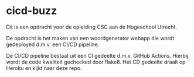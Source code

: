 # cicd-buzz

Dit is een opdracht voor de opleiding CSC aan de Hogeschool Utrecht.

De opdracht is het maken van een woordgenerator webapp die wordt gedeployed d.m.v. een CI/CD pipeline.

De CI/CD pipeline bestaat uit een CI gedeelte d.m.v. GitHub Actions. Hierbij wordt de code kwaliteit gechecked door flake8. Het CD gedeelte draait op Heroku en kijkt naar deze repo.